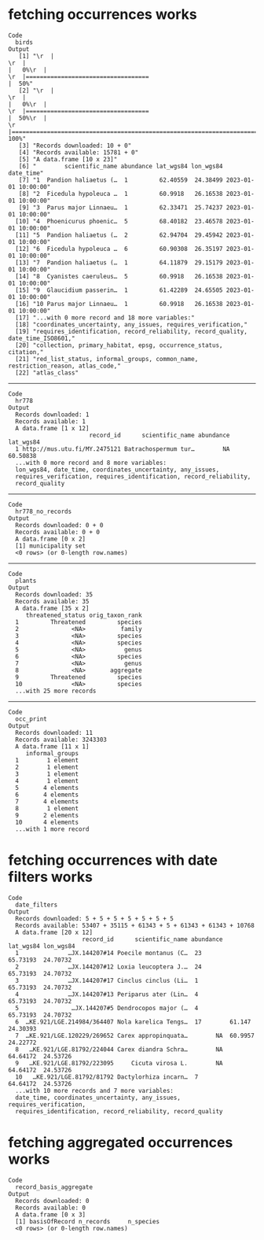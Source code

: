 # fetching occurrences works

    Code
      birds
    Output
       [1] "\r  |                                                                            \r  |                                                                      |   0%\r  |                                                                            \r  |===================================                                   |  50%"                                                                                                                                                                  
       [2] "\r  |                                                                            \r  |                                                                      |   0%\r  |                                                                            \r  |===================================                                   |  50%\r  |                                                                            \r  |======================================================================| 100%"
       [3] "Records downloaded: 10 + 0"                                                                                                                                                                                                                                                                                                                                                                                                                                                                            
       [4] "Records available: 15781 + 0"                                                                                                                                                                                                                                                                                                                                                                                                                                                                          
       [5] "A data.frame [10 x 23]"                                                                                                                                                                                                                                                                                                                                                                                                                                                                                
       [6] "        scientific_name abundance lat_wgs84 lon_wgs84           date_time"                                                                                                                                                                                                                                                                                                                                                                                                                             
       [7] "1  Pandion haliaetus (…  1         62.40559  24.38499 2023-01-01 10:00:00"                                                                                                                                                                                                                                                                                                                                                                                                                             
       [8] "2  Ficedula hypoleuca …  1         60.9918   26.16538 2023-01-01 10:00:00"                                                                                                                                                                                                                                                                                                                                                                                                                             
       [9] "3  Parus major Linnaeu…  1         62.33471  25.74237 2023-01-01 10:00:00"                                                                                                                                                                                                                                                                                                                                                                                                                             
      [10] "4  Phoenicurus phoenic…  5         68.40182  23.46578 2023-01-01 10:00:00"                                                                                                                                                                                                                                                                                                                                                                                                                             
      [11] "5  Pandion haliaetus (…  2         62.94704  29.45942 2023-01-01 10:00:00"                                                                                                                                                                                                                                                                                                                                                                                                                             
      [12] "6  Ficedula hypoleuca …  6         60.90308  26.35197 2023-01-01 10:00:00"                                                                                                                                                                                                                                                                                                                                                                                                                             
      [13] "7  Pandion haliaetus (…  1         64.11879  29.15179 2023-01-01 10:00:00"                                                                                                                                                                                                                                                                                                                                                                                                                             
      [14] "8  Cyanistes caeruleus…  5         60.9918   26.16538 2023-01-01 10:00:00"                                                                                                                                                                                                                                                                                                                                                                                                                             
      [15] "9  Glaucidium passerin…  1         61.42289  24.65505 2023-01-01 10:00:00"                                                                                                                                                                                                                                                                                                                                                                                                                             
      [16] "10 Parus major Linnaeu…  1         60.9918   26.16538 2023-01-01 10:00:00"                                                                                                                                                                                                                                                                                                                                                                                                                             
      [17] "...with 0 more record and 18 more variables:"                                                                                                                                                                                                                                                                                                                                                                                                                                                          
      [18] "coordinates_uncertainty, any_issues, requires_verification,"                                                                                                                                                                                                                                                                                                                                                                                                                                           
      [19] "requires_identification, record_reliability, record_quality, date_time_ISO8601,"                                                                                                                                                                                                                                                                                                                                                                                                                       
      [20] "collection, primary_habitat, epsg, occurrence_status, citation,"                                                                                                                                                                                                                                                                                                                                                                                                                                       
      [21] "red_list_status, informal_groups, common_name, restriction_reason, atlas_code,"                                                                                                                                                                                                                                                                                                                                                                                                                        
      [22] "atlas_class"                                                                                                                                                                                                                                                                                                                                                                                                                                                                                           

---

    Code
      hr778
    Output
      Records downloaded: 1
      Records available: 1
      A data.frame [1 x 12]
                           record_id      scientific_name abundance lat_wgs84
      1 http://mus.utu.fi/MY.2475121 Batrachospermum tur…        NA  60.50838
      ...with 0 more record and 8 more variables:
      lon_wgs84, date_time, coordinates_uncertainty, any_issues,
      requires_verification, requires_identification, record_reliability,
      record_quality

---

    Code
      hr778_no_records
    Output
      Records downloaded: 0 + 0
      Records available: 0 + 0
      A data.frame [0 x 2]
      [1] municipality set         
      <0 rows> (or 0-length row.names)

---

    Code
      plants
    Output
      Records downloaded: 35
      Records available: 35
      A data.frame [35 x 2]
         threatened_status orig_taxon_rank
      1         Threatened         species
      2               <NA>          family
      3               <NA>         species
      4               <NA>         species
      5               <NA>           genus
      6               <NA>         species
      7               <NA>           genus
      8               <NA>       aggregate
      9         Threatened         species
      10              <NA>         species
      ...with 25 more records

---

    Code
      occ_print
    Output
      Records downloaded: 11
      Records available: 3243303
      A data.frame [11 x 1]
         informal_groups
      1        1 element
      2        1 element
      3        1 element
      4        1 element
      5       4 elements
      6       4 elements
      7       4 elements
      8        1 element
      9       2 elements
      10      4 elements
      ...with 1 more record

# fetching occurrences with date filters works

    Code
      date_filters
    Output
      Records downloaded: 5 + 5 + 5 + 5 + 5 + 5 + 5
      Records available: 53407 + 35115 + 61343 + 5 + 61343 + 61343 + 10768
      A data.frame [20 x 12]
                         record_id      scientific_name abundance lat_wgs84 lon_wgs84
      1              …JX.144207#14 Poecile montanus (C…  23        65.73193  24.70732
      2              …JX.144207#12 Loxia leucoptera J.…  24        65.73193  24.70732
      3              …JX.144207#17 Cinclus cinclus (Li…  1         65.73193  24.70732
      4              …JX.144207#13 Periparus ater (Lin…  4         65.73193  24.70732
      5               …JX.144207#5 Dendrocopos major (…  4         65.73193  24.70732
      6  …KE.921/LGE.214984/364407 Nola karelica Tengs…  17        61.147    24.30393
      7  …KE.921/LGE.120229/269652 Carex appropinquata…        NA  60.9957   24.22772
      8   …KE.921/LGE.81792/224044 Carex diandra Schra…        NA  64.64172  24.53726
      9   …KE.921/LGE.81792/223095     Cicuta virosa L.        NA  64.64172  24.53726
      10   …KE.921/LGE.81792/81792 Dactylorhiza incarn…  7         64.64172  24.53726
      ...with 10 more records and 7 more variables:
      date_time, coordinates_uncertainty, any_issues, requires_verification,
      requires_identification, record_reliability, record_quality

# fetching aggregated occurrences works

    Code
      record_basis_aggregate
    Output
      Records downloaded: 0
      Records available: 0
      A data.frame [0 x 3]
      [1] basisOfRecord n_records     n_species    
      <0 rows> (or 0-length row.names)

